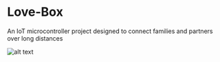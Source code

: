 # Love-Box

An IoT microcontroller project designed to connect families and partners over long distances

![alt text](https://github.com/Matt-Lemcke/Love-Box/images/box.png "Logo Title Text 1")
